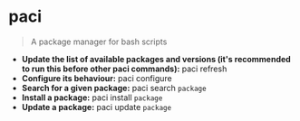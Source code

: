 # paci
> A package manager for bash scripts
- **Update the list of available packages and versions (it's recommended to run this before other paci commands):**
paci refresh
- **Configure its behaviour:**
paci configure
- **Search for a given package:**
paci search `package`
- **Install a package:**
paci install `package`
- **Update a package:**
paci update `package`
